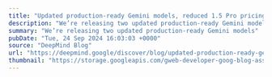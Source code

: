 ```yaml
---
title: "Updated production-ready Gemini models, reduced 1.5 Pro pricing, increased rate limits, and more"
description: "We’re releasing two updated production-ready Gemini models"
summary: "We’re releasing two updated production-ready Gemini models"
pubDate: "Tue, 24 Sep 2024 16:03:03 +0000"
source: "DeepMind Blog"
url: "https://deepmind.google/discover/blog/updated-production-ready-gemini-models-reduced-15-pro-pricing-increased-rate-limits-and-more/"
thumbnail: "https://storage.googleapis.com/gweb-developer-goog-blog-assets/images/Gemini-15-Flash-Social_1.2e16d0ba.fill-1200x600.png"
---
```



